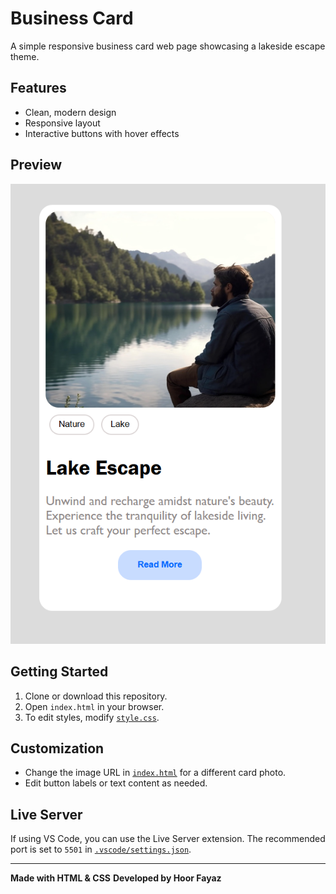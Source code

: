 # Business Card

A simple responsive business card web page showcasing a lakeside escape theme.

## Features

- Clean, modern design
- Responsive layout
- Interactive buttons with hover effects

## Preview

![Screenshot](image.png)

## Getting Started

1. Clone or download this repository.
2. Open `index.html` in your browser.
3. To edit styles, modify [`style.css`](style.css).

## Customization

- Change the image URL in [`index.html`](index.html) for a different card photo.
- Edit button labels or text content as needed.

## Live Server

If using VS Code, you can use the Live Server extension. The recommended port is set to `5501` in [`.vscode/settings.json`](.vscode/settings.json).

---

**Made with HTML & CSS**
**Developed by Hoor Fayaz**